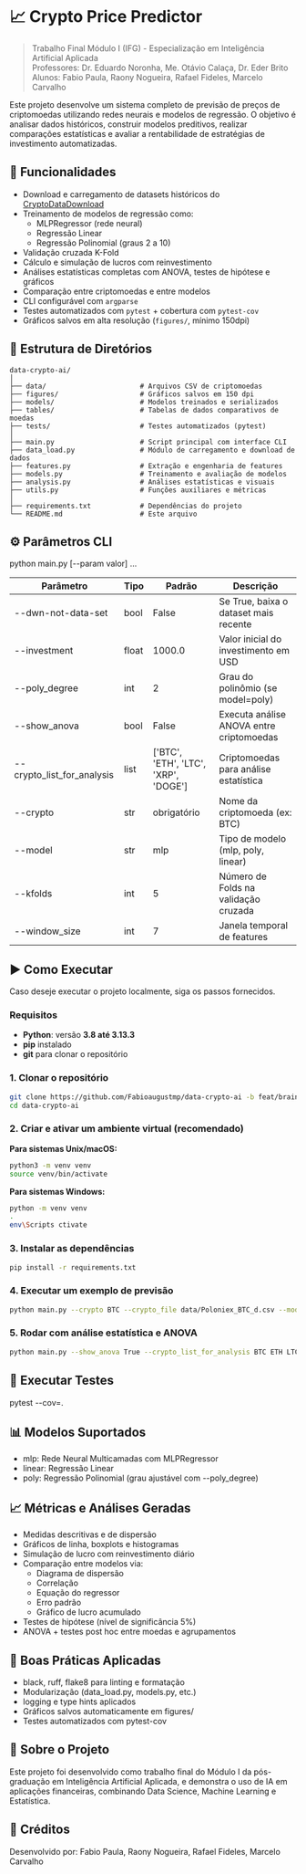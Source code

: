# 📈 Crypto Price Predictor

> Trabalho Final Módulo I (IFG) - Especialização em Inteligência Artificial Aplicada  
> Professores: Dr. Eduardo Noronha, Me. Otávio Calaça, Dr. Eder Brito  
> Alunos: Fabio Paula, Raony Nogueira, Rafael Fideles, Marcelo Carvalho

Este projeto desenvolve um sistema completo de previsão de preços de criptomoedas utilizando redes neurais e modelos de regressão. O objetivo é analisar dados históricos, construir modelos preditivos, realizar comparações estatísticas e avaliar a rentabilidade de estratégias de investimento automatizadas.

## 🚀 Funcionalidades

- Download e carregamento de datasets históricos do [CryptoDataDownload](https://www.cryptodatadownload.com/data/poloniex/)
- Treinamento de modelos de regressão como:
  - MLPRegressor (rede neural)
  - Regressão Linear
  - Regressão Polinomial (graus 2 a 10)
- Validação cruzada K-Fold
- Cálculo e simulação de lucros com reinvestimento
- Análises estatísticas completas com ANOVA, testes de hipótese e gráficos
- Comparação entre criptomoedas e entre modelos
- CLI configurável com `argparse`
- Testes automatizados com `pytest` + cobertura com `pytest-cov`
- Gráficos salvos em alta resolução (`figures/`, mínimo 150dpi)

## 📁 Estrutura de Diretórios

```.
data-crypto-ai/
│
├── data/                       # Arquivos CSV de criptomoedas
├── figures/                    # Gráficos salvos em 150 dpi
├── models/                     # Modelos treinados e serializados
├── tables/                     # Tabelas de dados comparativos de moedas
├── tests/                      # Testes automatizados (pytest)
│
├── main.py                     # Script principal com interface CLI
├── data_load.py                # Módulo de carregamento e download de dados
├── features.py                 # Extração e engenharia de features
├── models.py                   # Treinamento e avaliação de modelos
├── analysis.py                 # Análises estatísticas e visuais
├── utils.py                    # Funções auxiliares e métricas
│
├── requirements.txt            # Dependências do projeto
└── README.md                   # Este arquivo
```

## ⚙️ Parâmetros CLI

python main.py [--param valor] ...

| Parâmetro | Tipo | Padrão | Descrição |
|----------|------|--------|-----------|
| --dwn-not-data-set | bool | False | Se True, baixa o dataset mais recente |
| --investment | float | 1000.0 | Valor inicial do investimento em USD |
| --poly_degree | int | 2 | Grau do polinômio (se model=poly) |
| --show_anova | bool | False | Executa análise ANOVA entre criptomoedas |
| --crypto_list_for_analysis | list | ['BTC', 'ETH', 'LTC', 'XRP', 'DOGE'] | Criptomoedas para análise estatística |
| --crypto | str | obrigatório | Nome da criptomoeda (ex: BTC) |
| --model | str | mlp | Tipo de modelo (mlp, poly, linear) |
| --kfolds | int | 5 | Número de Folds na validação cruzada |
| --window_size | int | 7 | Janela temporal de features |

## ▶️ Como Executar

Caso deseje executar o projeto localmente, siga os passos fornecidos.

### Requisitos

- **Python**: versão **3.8 até 3.13.3**
- **pip** instalado
- **git** para clonar o repositório

### 1. Clonar o repositório

```bash
git clone https://github.com/Fabioaugustmp/data-crypto-ai -b feat/brainstorm
cd data-crypto-ai
```

### 2. Criar e ativar um ambiente virtual (recomendado)

**Para sistemas Unix/macOS:**
```bash
python3 -m venv venv
source venv/bin/activate
```

**Para sistemas Windows:**
```bash
python -m venv venv
.
env\Scripts ctivate
```

### 3. Instalar as dependências

```bash
pip install -r requirements.txt
```

### 4. Executar um exemplo de previsão

```bash
python main.py --crypto BTC --crypto_file data/Poloniex_BTC_d.csv --model mlp --investment 1000 --kfolds 5
```

### 5. Rodar com análise estatística e ANOVA

```bash
python main.py --show_anova True --crypto_list_for_analysis BTC ETH LTC XRP DOGE
```
## 🧪 Executar Testes

pytest --cov=.

## 📊 Modelos Suportados

- mlp: Rede Neural Multicamadas com MLPRegressor
- linear: Regressão Linear
- poly: Regressão Polinomial (grau ajustável com --poly_degree)

## 📈 Métricas e Análises Geradas

- Medidas descritivas e de dispersão
- Gráficos de linha, boxplots e histogramas
- Simulação de lucro com reinvestimento diário
- Comparação entre modelos via:
  - Diagrama de dispersão
  - Correlação
  - Equação do regressor
  - Erro padrão
  - Gráfico de lucro acumulado
- Testes de hipótese (nível de significância 5%)
- ANOVA + testes post hoc entre moedas e agrupamentos

## 🧹 Boas Práticas Aplicadas

- black, ruff, flake8 para linting e formatação
- Modularização (data_load.py, models.py, etc.)
- logging e type hints aplicados
- Gráficos salvos automaticamente em figures/
- Testes automatizados com pytest-cov

## 🧠 Sobre o Projeto

Este projeto foi desenvolvido como trabalho final do Módulo I da pós-graduação em Inteligência Artificial Aplicada, e demonstra o uso de IA em aplicações financeiras, combinando Data Science, Machine Learning e Estatística.

## 📧 Créditos

<p>Desenvolvido por: Fabio Paula, Raony Nogueira, Rafael Fideles, Marcelo Carvalho<p>